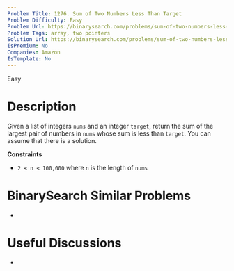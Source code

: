 ```yaml
---
Problem Title: 1276. Sum of Two Numbers Less Than Target
Problem Difficulty: Easy
Problem Url: https://binarysearch.com/problems/sum-of-two-numbers-less-than-target/
Problem Tags: array, two pointers
Solution Url: https://binarysearch.com/problems/sum-of-two-numbers-less-than-target/solutions/
IsPremium: No
Companies: Amazon
IsTemplate: No
---
```


<span style="color: ;">Easy</span>

# Description

Given a list of integers `nums` and an integer `target`, return the sum of the largest pair of numbers in `nums` whose sum is less than `target`. You can assume that there is a solution.

**Constraints**
- `2 ≤ n ≤ 100,000` where `n` is the length of `nums`

# BinarySearch Similar Problems

- []()

# Useful Discussions

- []()
